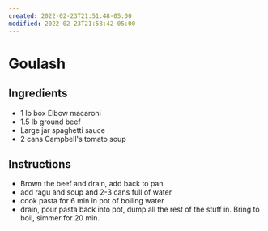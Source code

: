 ```yaml
---
created: 2022-02-23T21:51:48-05:00
modified: 2022-02-23T21:58:42-05:00
---
```


# Goulash

## Ingredients
- 1 lb box Elbow macaroni
- 1.5 lb ground beef
- Large jar spaghetti sauce
- 2 cans Campbell's tomato soup

## Instructions
- Brown the beef and drain, add back to pan
- add ragu and soup and 2-3 cans full of water
- cook pasta for 6 min in pot of boiling water
- drain, pour pasta back into pot, dump all the rest of the stuff in.  Bring to boil, simmer for 20 min.
